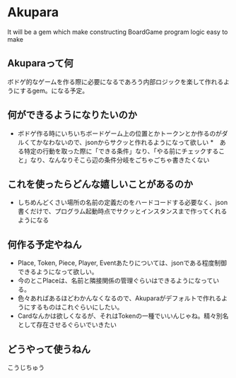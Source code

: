 # Akupara
It will be a gem which make constructing BoardGame program logic easy to make

## Akuparaって何
ボドゲ的なゲームを作る際に必要になるであろう内部ロジックを楽して作れるようにするgem。になる予定。

## 何ができるようになりたいのか
* ボドゲ作る時にいちいちボードゲーム上の位置とかトークンとか作るのがダルくてかなわないので、jsonからサクッと作れるようになって欲しい
*　ある特定の行動を取った際に「できる条件」なり、「やる前にチェックすること」なり、なんなりそこら辺の条件分岐をごちゃごちゃ書きたくない

## これを使ったらどんな嬉しいことがあるのか
* しちめんどくさい場所の名前の定義だのをハードコードする必要なく、json書くだけで、プログラム起動時点でサクッとインスタンスまで作ってくれるようになる

## 何作る予定やねん
* Place, Token, Piece, Player, Eventあたりについては、jsonである程度制御できるようになって欲しい。
* 今のとこPlaceは、名前と隣接関係の管理ぐらいはできるようになっている。
* 色々あればあるほどわかんなくなるので、Akuparaがデフォルトで作れるようにするものはこれぐらいにしたい。
* Cardなんかは欲しくなるが、それはTokenの一種でいいんじゃね。精々別名として存在させるぐらいでいきたい

## どうやって使うねん
こうじちゅう
